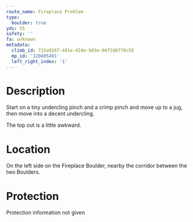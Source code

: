 ```yaml
---
route_name: Fireplace Problem
type:
  boulder: true
yds: V5
safety: ''
fa: unknown
metadata:
  climb_id: 715a9267-481e-424e-b83e-86f2d8770c58
  mp_id: '120405491'
  left_right_index: '1'
---
```

# Description
Start on a tiny undercling pinch and a crimp pinch and move up to a jug, then move into a decent undercling.

The top out is a little awkward.

# Location
On the left side on the Fireplace Boulder, nearby the corridor between the two Boulders.

# Protection
Protection information not given
